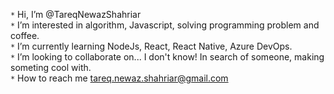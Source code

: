`*` Hi, I’m @TareqNewazShahriar  
`*` I’m interested in algorithm, Javascript, solving programming problem and coffee.  
`*` I’m currently learning NodeJs, React, React Native, Azure DevOps.  
`*` I’m looking to collaborate on... I don't know! In search of someone, making someting cool with.  
`*` How to reach me tareq.newaz.shahriar@gmail.com

<!---
TareqNewazShahriar/TareqNewazShahriar is a ✨ special ✨ repository because its `README.md` (this file) appears on your GitHub profile.
You can click the Preview link to take a look at your changes.
--->
